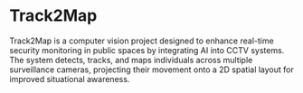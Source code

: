 # Track2Map
Track2Map is a computer vision project designed to enhance real-time security monitoring in public spaces by integrating AI into CCTV systems. The system detects, tracks, and maps individuals across multiple surveillance cameras, projecting their movement onto a 2D spatial layout for improved situational awareness.
